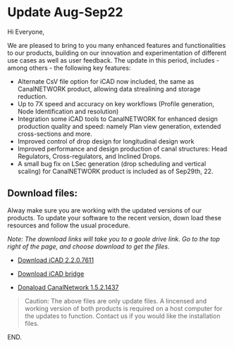 # Update Aug-Sep22

Hi Everyone,

We are pleased to bring to you many enhanced features and functionalities to our products, building on our innovation and experimentation of different use cases as well as user feedback. The update in this period, includes - among others - the following key features:

- Alternate CsV file option for iCAD now included, the same as CanalNETWORK product, allowing data strealining and storage reduction.
- Up to 7X speed and accuracy on key workflows (Profile generation, Node Identification and resolution)
- Integration some iCAD tools to CanalNETWORK for enhanced design production quality and speed: namely Plan view generation, extended cross-sections and more.
- Improved control of drop design for longitudinal design work
- Improved performance and design production of canal structures: Head Regulators, Cross-regulators, and Inclined Drops.
- A small bug fix on LSec generation (drop scheduling and vertical scaling) for CanalNETWORK product  is included as of Sep29th, 22.

## Download files:

Alway make sure you are working with the updated versions of our products. To update your software to the recent version, down load these resources and follow the usual procedure.

*Note: The download links will take you to a goole drive link. Go to the top right of the page, and choose download to get the files.*

* [Download iCAD 2.2.0.7611](https://drive.google.com/file/d/1NqlyPdHxE0_HG0SEJdhx_B0898kA0UlJ/view?usp=sharing)

* [Download iCAD bridge](https://drive.google.com/uc?export=download&id=1CnTmhM2ddaukULOwKaNiBN3WnqLzTXWC)

* [Donaload CanalNetwork 1.5.2.1437](https://drive.google.com/uc?export=download&id=1ho0NQPtQgU1euS6hZWOsmDhaLF8YKbj0)



> Caution: The above files are only update files. A lincensed and working version of both products is required on a host computer for the updates to function. Contact us if you would like the installation files.

END.
